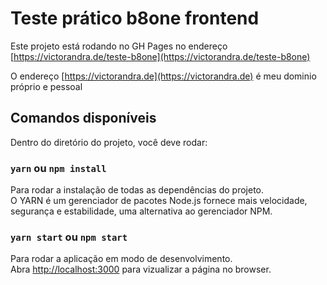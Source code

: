 # Teste prático b8one frontend

Este projeto está rodando no GH Pages no endereço [https://victorandra.de/teste-b8one](https://victorandra.de/teste-b8one)

O endereço [https://victorandra.de](https://victorandra.de) é meu dominio próprio e pessoal

## Comandos disponíveis

Dentro do diretório do projeto, você deve rodar:

### `yarn` ou `npm install`

Para rodar a instalação de todas as dependências do projeto.\
O YARN é um gerenciador de pacotes Node.js fornece mais velocidade, segurança e estabilidade, uma alternativa ao gerenciador NPM.

### `yarn start` ou `npm start`

Para rodar a aplicação em modo de desenvolvimento.\
Abra [http://localhost:3000](http://localhost:3000) para vizualizar a página no browser.
